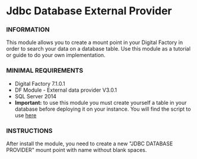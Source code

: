 # Jdbc Database External Provider

### INFORMATION
This module allows you to create a mount point in your Digital Factory in order to search your data on a database table.
Use this module as a tutorial or guide to do your own implementation.

### MINIMAL REQUIREMENTS
* Digital Factory 7.1.0.1
* DF Module - External data provider V3.0.1 
* SQL Server 2014 
* **Important:** to use this module you must create yourself a table in your database before deploying it on your instance.
You will find the script to use [here](https://github.com/Jahia/jdbc-database-provider/blob/master/db/sqlserver-db.sql)

### INSTRUCTIONS
After install the module, you need to create a new "JDBC DATABASE PROVIDER" mount point
with name without blank spaces.